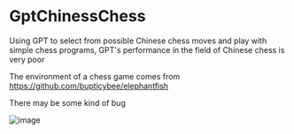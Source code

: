 # GptChinessChess
Using GPT to select from possible Chinese chess moves and play with simple chess programs, GPT's performance in the field of Chinese chess is very poor

The environment of a chess game comes from
https://github.com/bupticybee/elephantfish

There may be some kind of bug

![image](https://github.com/mimelll/GptChinessChess/assets/72977816/0245bd29-1c6d-4b79-8761-6180bce19b7c)
